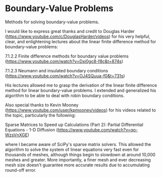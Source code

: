 # Boundary-Value Problems
Methods for solving boundary-value problems.

I would like to express great thanks and credit to Douglas Harder (https://www.youtube.com/c/DouglasHarder/videos)
for his very helpful, clear, and enlightening lectures about the linear finite difference method for boundary-value problems:

7.1.2.2 Finite difference methods for boundary value problems (https://www.youtube.com/watch?v=Dxi0gc8-f8c&t=874s)

7.1.2.3 Neumann and insulated boundary conditions (https://www.youtube.com/watch?v=OJ4SQuua-f0&t=731s)
        
His lectures allowed me to grasp the derivation of the linear finite difference method for linear
boundary-value problems. I extended and generalized his algorithm to be able to deal with robin boundary conditions.

Also special thanks to Kevin Mooney (https://www.youtube.com/user/kpmooney/videos)
for his videos related to the topic, particularly the following:

Sparse Matrices to Speed up Calculations (Part 2): Partial Differential Equations - 1-D Diffusion (https://www.youtube.com/watch?v=qo-WzsVnXGE)

where I became aware of SciPy's sparse matrix solvers. This allowed the algorithm to solve the system of linear equations
very fast even for thousands of meshes, although things begin to slowdown at around 10,000 meshes and greater. More importantly,
a finer mesh and ever decreasing mesh size doesn't guarantee more accurate results due to accumulating round-off error.
